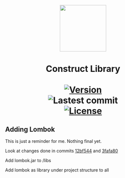 <p align="center"><img id="logo" src="https://i.imgur.com/999HLpk.png" width="150"/></p>
<h1 align="center">Construct Library<br>
  <br>
  <a href="https://github.com/psyGamer/Construct-Library/releases"><img alt="Version" src="https://img.shields.io/github/v/release/psyGamer/Construct-Library?label=Release&style=for-the-badge"></a>
  <br>
  <a><img alt="Lastest commit" src="https://img.shields.io/github/last-commit/psygamer/construct-library?label=Latest%20commit&style=for-the-badge"></a>
  <br>
  <a href="https://github.com/psyGamer/Construct-Library/blob/dev/lib/LICENSE"><img alt="License" src="https://img.shields.io/github/license/psyGamer/Construct-Library?color=orange&style=for-the-badge"></a>
</h1>

## Adding Lombok

This is just a reminder for me. Nothing final yet.

Look at changes done in commits [12bf544](https://github.com/psyGamer/Anvil/commit/3fafa809e13a01722b56f562c7f69f95b7f171f4)
and [3fafa80](https://github.com/psyGamer/Anvil/commit/12bf5444a6a0d784cad79ef4161985006bb4c828)

Add lombok.jar to <project-root>/libs

Add lombok as library under project structure to all
